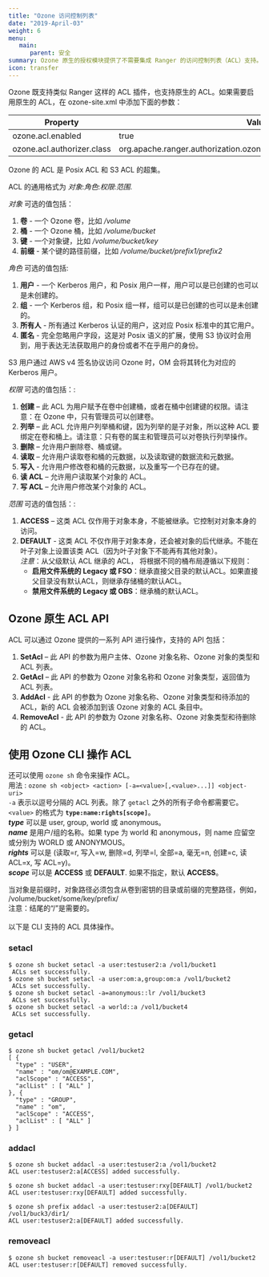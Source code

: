 ```yaml
---
title: "Ozone 访问控制列表"
date: "2019-April-03"
weight: 6
menu:
   main:
      parent: 安全
summary: Ozone 原生的授权模块提供了不需要集成 Ranger 的访问控制列表（ACL）支持。
icon: transfer
---
```

<!---
  Licensed to the Apache Software Foundation (ASF) under one or more
  contributor license agreements.  See the NOTICE file distributed with
  this work for additional information regarding copyright ownership.
  The ASF licenses this file to You under the Apache License, Version 2.0
  (the "License"); you may not use this file except in compliance with
  the License.  You may obtain a copy of the License at

      http://www.apache.org/licenses/LICENSE-2.0

  Unless required by applicable law or agreed to in writing, software
  distributed under the License is distributed on an "AS IS" BASIS,
  WITHOUT WARRANTIES OR CONDITIONS OF ANY KIND, either express or implied.
  See the License for the specific language governing permissions and
  limitations under the License.
-->

Ozone 既支持类似 Ranger 这样的 ACL 插件，也支持原生的 ACL。如果需要启用原生的 ACL，在 ozone-site.xml 中添加下面的参数：

Property|Value
--------|------------------------------------------------------------
ozone.acl.enabled         | true
ozone.acl.authorizer.class| org.apache.ranger.authorization.ozone.authorizer.OzoneNativeAuthorizer

Ozone 的 ACL 是 Posix ACL 和 S3 ACL 的超集。

ACL 的通用格式为 _对象_:_角色_:_权限_:_范围_.

_对象_ 可选的值包括：

1. **卷** - 一个 Ozone 卷，比如 _/volume_
2. **桶** - 一个 Ozone 桶，比如 _/volume/bucket_
3. **键** - 一个对象键，比如 _/volume/bucket/key_
4. **前缀** - 某个键的路径前缀，比如 _/volume/bucket/prefix1/prefix2_

_角色_ 可选的值包括:

1. **用户** - 一个 Kerberos 用户，和 Posix 用户一样，用户可以是已创建的也可以是未创建的。
2. **组** - 一个 Kerberos 组，和 Posix 组一样，组可以是已创建的也可以是未创建的。
3. **所有人** - 所有通过 Kerberos 认证的用户，这对应 Posix 标准中的其它用户。
4. **匿名** - 完全忽略用户字段，这是对 Posix 语义的扩展，使用 S3 协议时会用到，用于表达无法获取用户的身份或者不在乎用户的身份。

<div class="alert alert-success" role="alert">
  S3 用户通过 AWS v4 签名协议访问 Ozone 时，OM 会将其转化为对应的 Kerberos 用户。
</div>

_权限_ 可选的值包括：:

1. **创建** – 此 ACL 为用户赋予在卷中创建桶，或者在桶中创建键的权限。请注意：在 Ozone 中，只有管理员可以创建卷。
2. **列举** – 此 ACL 允许用户列举桶和键，因为列举的是子对象，所以这种 ACL 要绑定在卷和桶上。请注意：只有卷的属主和管理员可以对卷执行列举操作。
3. **删除** – 允许用户删除卷、桶或键。
4. **读取** – 允许用户读取卷和桶的元数据，以及读取键的数据流和元数据。
5. **写入** - 允许用户修改卷和桶的元数据，以及重写一个已存在的键。
6. **读 ACL** – 允许用户读取某个对象的 ACL。
7. **写 ACL** – 允许用户修改某个对象的 ACL。

_范围_ 可选的值包括：:

1. **ACCESS** – 这类 ACL 仅作用于对象本身，不能被继承。它控制对对象本身的访问。
2. **DEFAULT** - 这类 ACL 不仅作用于对象本身，还会被对象的后代继承。不能在叶子对象上设置该类 ACL（因为叶子对象下不能再有其他对象）。 <br>
_注意_：从父级默认 ACL 继承的 ACL， 将根据不同的桶布局遵循以下规则：
   - **启用文件系统的 Legacy 或 FSO**：继承直接父目录的默认ACL。如果直接父目录没有默认ACL，则继承存储桶的默认ACL。
   - **禁用文件系统的 Legacy 或 OBS**：继承桶的默认ACL。

## Ozone 原生 ACL API

ACL 可以通过 Ozone 提供的一系列 API 进行操作，支持的 API 包括：

1. **SetAcl** – 此 API 的参数为用户主体、Ozone 对象名称、Ozone 对象的类型和 ACL 列表。
2. **GetAcl** – 此 API 的参数为 Ozone 对象名称和 Ozone 对象类型，返回值为 ACL 列表。
3. **AddAcl** - 此 API 的参数为 Ozone 对象名称、Ozone 对象类型和待添加的 ACL，新的 ACL 会被添加到该 Ozone 对象的 ACL 条目中。
4. **RemoveAcl** - 此 API 的参数为 Ozone 对象名称、Ozone 对象类型和待删除的 ACL。

## 使用 Ozone CLI 操作 ACL

还可以使用 `ozone sh` 命令来操作 ACL。<br>
用法 : `ozone sh <object> <action> [-a=<value>[,<value>...]] <object-uri>` <br>
`-a` 表示以逗号分隔的 ACL 列表。除了 `getacl` 之外的所有子命令都需要它。<br>
`<value>` 的格式为 **`type:name:rights[scope]`**。<br>
**_type_** 可以是 user, group, world 或 anonymous。<br>
**_name_** 是用户/组的名称。如果 type 为 world 和 anonymous，则 name 应留空或分别为 WORLD 或 ANONYMOUS。 <br>
**_rights_** 可以是 (读取=r, 写入=w, 删除=d, 列举=l, 全部=a, 毫无=n, 创建=c, 读 ACL=x, 写 ACL=y)。<br>
**_scope_** 可以是 **ACCESS** 或 **DEFAULT**. 如果不指定，默认 **ACCESS**。<br>

<div class="alert alert-warning" role="alert">
当对象是前缀时，对象路径必须包含从卷到密钥的目录或前缀的完整路径，例如，<br>
   /volume/bucket/some/key/prefix/ <br>
   注意：结尾的“/”是需要的。
</div>

<br>
以下是 CLI 支持的 ACL 具体操作。

<h3>setacl</h3>

```shell
$ ozone sh bucket setacl -a user:testuser2:a /vol1/bucket1
 ACLs set successfully.
$ ozone sh bucket setacl -a user:om:a,group:om:a /vol1/bucket2
 ACLs set successfully.
$ ozone sh bucket setacl -a=anonymous::lr /vol1/bucket3
 ACLs set successfully.
$ ozone sh bucket setacl -a world::a /vol1/bucket4
 ACLs set successfully.
```

<h3>getacl</h3>

```shell
$ ozone sh bucket getacl /vol1/bucket2 
[ {
  "type" : "USER",
  "name" : "om/om@EXAMPLE.COM",
  "aclScope" : "ACCESS",
  "aclList" : [ "ALL" ]
}, {
  "type" : "GROUP",
  "name" : "om",
  "aclScope" : "ACCESS",
  "aclList" : [ "ALL" ]
} ]
```

<h3>addacl</h3>

```shell
$ ozone sh bucket addacl -a user:testuser2:a /vol1/bucket2
ACL user:testuser2:a[ACCESS] added successfully.

$ ozone sh bucket addacl -a user:testuser:rxy[DEFAULT] /vol1/bucket2
ACL user:testuser:rxy[DEFAULT] added successfully.

$ ozone sh prefix addacl -a user:testuser2:a[DEFAULT] /vol1/buck3/dir1/
ACL user:testuser2:a[DEFAULT] added successfully.
```

<h3>removeacl</h3>

```shell
$ ozone sh bucket removeacl -a user:testuser:r[DEFAULT] /vol1/bucket2
ACL user:testuser:r[DEFAULT] removed successfully.
```

